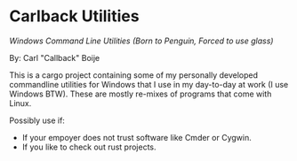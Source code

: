 # Carlback Utilities
*Windows Command Line Utilities (Born to Penguin, Forced to use glass)*

By: Carl "Callback" Boije

This is a cargo project containing some of my personally developed commandline utilities for Windows that I use in my day-to-day at work (I use Windows BTW). These are mostly re-mixes of programs that come with Linux.

Possibly use if:
* If your empoyer does not trust software like Cmder or Cygwin.
* If you like to check out rust projects.